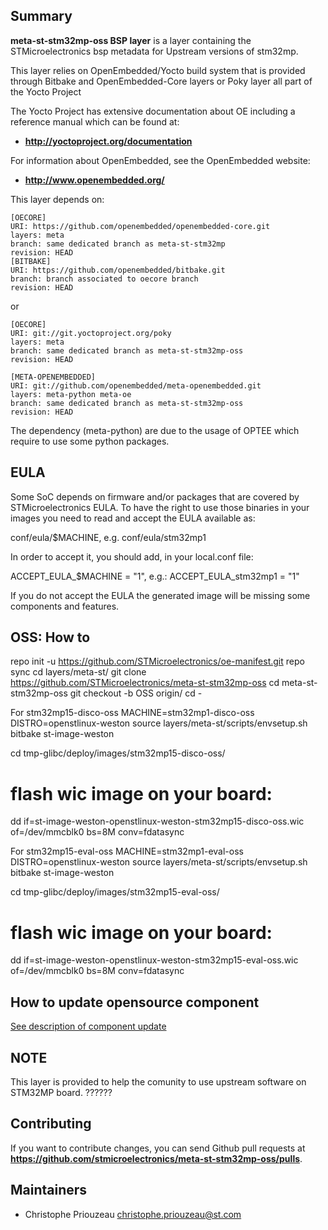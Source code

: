 ## Summary

**meta-st-stm32mp-oss BSP layer** is a layer containing the STMicroelectronics bsp metadata for Upstream versions
of stm32mp.

This layer relies on OpenEmbedded/Yocto build system that is provided through
Bitbake and OpenEmbedded-Core layers or Poky layer all part of the Yocto Project

The Yocto Project has extensive documentation about OE including a reference manual
which can be found at:

 * **http://yoctoproject.org/documentation**

For information about OpenEmbedded, see the OpenEmbedded website:

 * **http://www.openembedded.org/**

This layer depends on:

```
[OECORE]
URI: https://github.com/openembedded/openembedded-core.git
layers: meta
branch: same dedicated branch as meta-st-stm32mp
revision: HEAD
[BITBAKE]
URI: https://github.com/openembedded/bitbake.git
branch: branch associated to oecore branch
revision: HEAD
```
or
```
[OECORE]
URI: git://git.yoctoproject.org/poky
layers: meta
branch: same dedicated branch as meta-st-stm32mp-oss
revision: HEAD
```

```
[META-OPENEMBEDDED]
URI: git://github.com/openembedded/meta-openembedded.git
layers: meta-python meta-oe
branch: same dedicated branch as meta-st-stm32mp-oss
revision: HEAD
```

The dependency (meta-python) are due to the usage of OPTEE which require to use some python packages.

## EULA

Some SoC depends on firmware and/or packages that are covered by
 STMicroelectronics EULA. To have the right to use those binaries in your images you need to read and accept the EULA available as:

conf/eula/$MACHINE, e.g. conf/eula/stm32mp1

In order to accept it, you should add, in your local.conf file:

ACCEPT_EULA_$MACHINE = "1", e.g.: ACCEPT_EULA_stm32mp1 = "1"

If you do not accept the EULA the generated image will be missing some
components and features.


## OSS: How to
 repo init -u https://github.com/STMicroelectronics/oe-manifest.git
 repo sync
 cd layers/meta-st/
 git clone https://github.com/STMicroelectronics/meta-st-stm32mp-oss
 cd meta-st-stm32mp-oss
 git checkout -b OSS origin/<branch associated to openembedded-core>
 cd -

 For stm32mp15-disco-oss
 MACHINE=stm32mp1-disco-oss DISTRO=openstlinux-weston source layers/meta-st/scripts/envsetup.sh
 bitbake st-image-weston

 cd tmp-glibc/deploy/images/stm32mp15-disco-oss/
 # flash wic image on your board:
 dd if=st-image-weston-openstlinux-weston-stm32mp15-disco-oss.wic of=/dev/mmcblk0 bs=8M conv=fdatasync

 For stm32mp15-eval-oss
 MACHINE=stm32mp1-eval-oss DISTRO=openstlinux-weston source layers/meta-st/scripts/envsetup.sh
 bitbake st-image-weston

 cd tmp-glibc/deploy/images/stm32mp15-eval-oss/
 # flash wic image on your board:
 dd if=st-image-weston-openstlinux-weston-stm32mp15-eval-oss.wic of=/dev/mmcblk0 bs=8M conv=fdatasync

## How to update opensource component
 [See description of component update](docs/oss_update.md)

## NOTE
This layer is provided to help the comunity to use upstream software on STM32MP board.
??????

## Contributing
If you want to contribute changes, you can send Github pull requests at
**https://github.com/stmicroelectronics/meta-st-stm32mp-oss/pulls**.


## Maintainers
 - Christophe Priouzeau <christophe.priouzeau@st.com>

